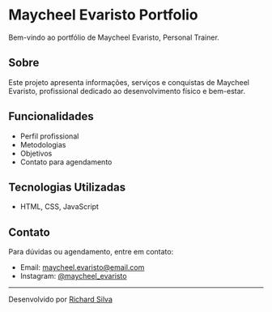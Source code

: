 # Maycheel Evaristo Portfolio

Bem-vindo ao portfólio de Maycheel Evaristo, Personal Trainer.

## Sobre

Este projeto apresenta informações, serviços e conquistas de Maycheel Evaristo, profissional dedicado ao desenvolvimento físico e bem-estar.

## Funcionalidades

- Perfil profissional
- Metodologias
- Objetivos
- Contato para agendamento

## Tecnologias Utilizadas

- HTML, CSS, JavaScript

## Contato

Para dúvidas ou agendamento, entre em contato:
- Email: maycheel.evaristo@email.com
- Instagram: [@maycheel_evaristo](https://instagram.com/maycheel_evaristo)

---

Desenvolvido por [Richard Silva](https://github.com/mockqv)

